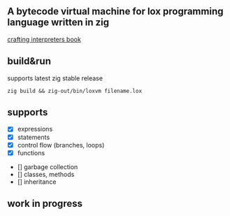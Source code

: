 
## A bytecode virtual machine for lox programming language written in zig

[crafting interpreters book](https://www.craftinginterpreters.com/a-bytecode-virtual-machine.html)

## build&run

supports latest zig stable release

```
zig build && zig-out/bin/loxvm filename.lox
```

## supports
- [x] expressions
- [x] statements
- [x] control flow (branches, loops)
- [x] functions
- [] garbage collection
- [] classes, methods
- [] inheritance


## work in progress


